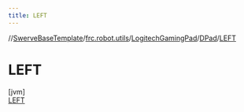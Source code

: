 ```yaml
---
title: LEFT
---
```

//[SwerveBaseTemplate](../../../../../index.html)/[frc.robot.utils](../../../index.html)/[LogitechGamingPad](../../index.html)/[DPad](../index.html)/[LEFT](index.html)



# LEFT



[jvm]\
[LEFT](index.html)


